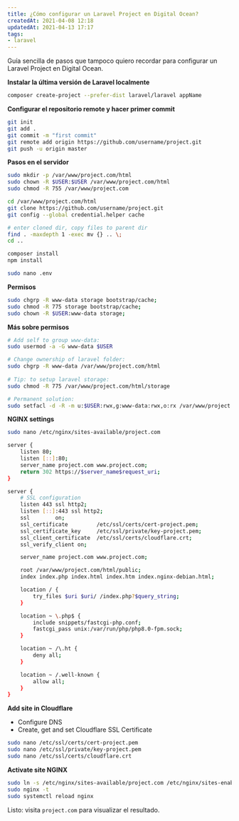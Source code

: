 ```yaml
---
title: ¿Cómo configurar un Laravel Project en Digital Ocean?
createdAt: 2021-04-08 12:18
updatedAt: 2021-04-13 17:17
tags:
- laravel
---
```


Guía sencilla de pasos que tampoco quiero recordar para configurar un Laravel Project en Digital Ocean.
<!--more-->

**Instalar la última versión de Laravel localmente**
```bash
composer create-project --prefer-dist laravel/laravel appName
```

**Configurar el repositorio remote y hacer primer commit**
```bash
git init
git add .
git commit -m "first commit"
git remote add origin https://github.com/username/project.git
git push -u origin master
```

**Pasos en el servidor**
```bash
sudo mkdir -p /var/www/project.com/html
sudo chown -R $USER:$USER /var/www/project.com/html
sudo chmod -R 755 /var/www/project.com

cd /var/www/project.com/html
git clone https://github.com/username/project.git
git config --global credential.helper cache

# enter cloned dir, copy files to parent dir
find . -maxdepth 1 -exec mv {} .. \;
cd ..

composer install
npm install

sudo nano .env
```

**Permisos**
```bash
sudo chgrp -R www-data storage bootstrap/cache;
sudo chmod -R 775 storage bootstrap/cache;
sudo chown -R $USER:www-data storage;
```

**Más sobre permisos**
```bash
# Add self to group www-data:
sudo usermod -a -G www-data $USER 

# Change ownership of laravel folder:
sudo chgrp -R www-data /var/www/project.com/html 
   
# Tip: to setup laravel storage:
sudo chmod -R 775 /var/www/project.com/html/storage 

# Permanent solution:
sudo setfacl -d -R -m u:$USER:rwx,g:www-data:rwx,o:rx /var/www/project.com/html 
```

**NGINX settings**
```bash
sudo nano /etc/nginx/sites-available/project.com
```

```bash
server {
    listen 80;
    listen [::]:80;
    server_name project.com www.project.com;
    return 302 https://$server_name$request_uri;
}

server {
    # SSL configuration
    listen 443 ssl http2;
    listen [::]:443 ssl http2;
    ssl        on;
    ssl_certificate         /etc/ssl/certs/cert-project.pem;
    ssl_certificate_key     /etc/ssl/private/key-project.pem;
    ssl_client_certificate  /etc/ssl/certs/cloudflare.crt;
    ssl_verify_client on;

    server_name project.com www.project.com;

    root /var/www/project.com/html/public;
    index index.php index.html index.htm index.nginx-debian.html;

    location / {
        try_files $uri $uri/ /index.php?$query_string;
    }

    location ~ \.php$ {
        include snippets/fastcgi-php.conf;
        fastcgi_pass unix:/var/run/php/php8.0-fpm.sock;
    }

    location ~ /\.ht {
        deny all;
    }

    location ~ /.well-known {
        allow all;
    }
}
```

**Add site in Cloudflare**
- Configure DNS
- Create, get and set Cloudflare SSL Certificate
```bash
sudo nano /etc/ssl/certs/cert-project.pem
sudo nano /etc/ssl/private/key-project.pem
sudo nano /etc/ssl/certs/cloudflare.crt
```

**Activate site NGINX**
```bash
sudo ln -s /etc/nginx/sites-available/project.com /etc/nginx/sites-enabled/
sudo nginx -t
sudo systemctl reload nginx
```

Listo: visita `project.com` para visualizar el resultado. 
